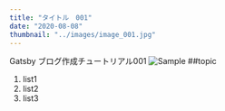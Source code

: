 ```yaml
---
title: "タイトル　001"
date: "2020-08-08"
thumbnail: "../images/image_001.jpg"
---
```


Gatsby ブログ作成チュートリアル001
![Sample](../images/image_001.jpg)
##topic

1. list1
2. list2
3. list3
